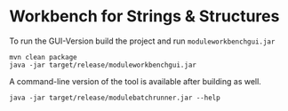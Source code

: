

# Workbench for Strings & Structures

To run the GUI-Version build the project and run `moduleworkbenchgui.jar`

```
mvn clean package
java -jar target/release/moduleworkbenchgui.jar
```

A command-line version of the tool is available after building as well.

```
java -jar target/release/modulebatchrunner.jar --help
```
